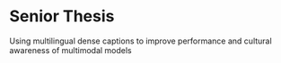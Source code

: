 # Senior Thesis

Using multilingual dense captions to improve performance and cultural awareness of multimodal models